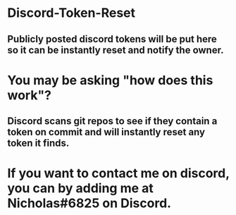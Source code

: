 # Discord-Token-Reset
## Publicly posted discord tokens will be put here so it can be instantly reset and notify the owner.

# You may be asking "how does this work"?
## Discord scans git repos to see if they contain a token on commit and will instantly reset any token it finds.

# If you want to contact me on discord, you can by adding me at Nicholas#6825 on Discord.
